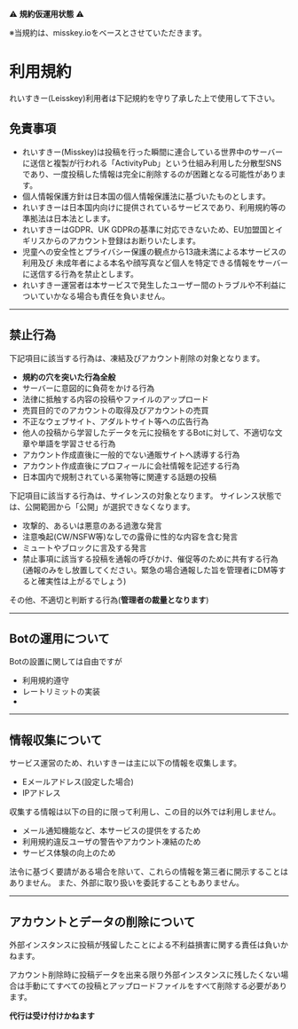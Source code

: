⚠️ **規約仮運用状態** ⚠️

※当規約は、misskey.ioをベースとさせていただきます。

# 利用規約

れいすきー(Leisskey)利用者は下記規約を守り了承した上で使用して下さい。

## 免責事項

- れいすきー(Misskey)は投稿を行った瞬間に連合している世界中のサーバーに送信と複製が行われる「ActivityPub」という仕組み利用した分散型SNSであり、一度投稿した情報は完全に削除するのが困難となる可能性があります。
- 個人情報保護方針は日本国の個人情報保護法に基づいたものとします。
- れいすきーは日本国内向けに提供されているサービスであり、利用規約等の準拠法は日本法とします。
- れいすきーはGDPR、UK GDPRの基準に対応できないため、EU加盟国とイギリスからのアカウント登録はお断りいたします。
- 児童への安全性とプライバシー保護の観点から13歳未満による本サービスの利用及び
未成年者による本名や顔写真など個人を特定できる情報をサーバーに送信する行為を禁止とします。
- れいすきー運営者は本サービスで発生したユーザー間のトラブルや不利益についていかなる場合も責任を負いません。

---

## 禁止行為
下記項目に該当する行為は、凍結及びアカウント削除の対象となります。

* **規約の穴を突いた行為全般**
* サーバーに意図的に負荷をかける行為
* 法律に抵触する内容の投稿やファイルのアップロード
* 売買目的でのアカウントの取得及びアカウントの売買
* 不正なウェブサイト、アダルトサイト等への広告行為
* 他人の投稿から学習したデータを元に投稿をするBotに対して、不適切な文章や単語を学習させる行為
* アカウント作成直後に一般的でない通販サイトへ誘導する行為
* アカウント作成直後にプロフィールに会社情報を記述する行為
* 日本国内で規制されている薬物等に関連する話題の投稿

下記項目に該当する行為は、サイレンスの対象となります。
サイレンス状態では、公開範囲から「公開」が選択できなくなります。

* 攻撃的、あるいは悪意のある過激な発言
* 注意喚起(CW/NSFW等)なしでの露骨に性的な内容を含む発言
* ミュートやブロックに言及する発言
* 禁止事項に該当する投稿を通報の呼びかけ、催促等のために共有する行為(通報のみをし放置してください。緊急の場合通報した旨を管理者にDM等すると確実性は上がるでしょう)

その他、不適切と判断する行為(**管理者の裁量となります**)

---

## Botの運用について
Botの設置に関しては自由ですが

* 利用規約遵守
* レートリミットの実装
* 

---

## 情報収集について

サービス運営のため、れいすきーは主に以下の情報を収集します。

- Eメールアドレス(設定した場合)
- IPアドレス

収集する情報は以下の目的に限って利用し、この目的以外では利用しません。

- メール通知機能など、本サービスの提供をするため
- 利用規約違反ユーザの警告やアカウント凍結のため
- サービス体験の向上のため

法令に基づく要請がある場合を除いて、これらの情報を第三者に開示することはありません。
また、外部に取り扱いを委託することもありません。

---

## アカウントとデータの削除について

外部インスタンスに投稿が残留したことによる不利益損害に関する責任は負いかねます。

アカウント削除時に投稿データを出来る限り外部インスタンスに残したくない場合は手動にてすべての投稿とアップロードファイルをすべて削除する必要があります。

**代行は受け付けかねます**

